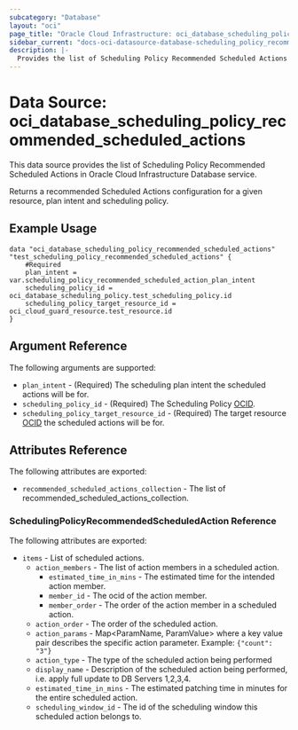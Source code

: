 ```yaml
---
subcategory: "Database"
layout: "oci"
page_title: "Oracle Cloud Infrastructure: oci_database_scheduling_policy_recommended_scheduled_actions"
sidebar_current: "docs-oci-datasource-database-scheduling_policy_recommended_scheduled_actions"
description: |-
  Provides the list of Scheduling Policy Recommended Scheduled Actions in Oracle Cloud Infrastructure Database service
---
```


# Data Source: oci_database_scheduling_policy_recommended_scheduled_actions
This data source provides the list of Scheduling Policy Recommended Scheduled Actions in Oracle Cloud Infrastructure Database service.

Returns a recommended Scheduled Actions configuration for a given resource, plan intent and scheduling policy.


## Example Usage

```hcl
data "oci_database_scheduling_policy_recommended_scheduled_actions" "test_scheduling_policy_recommended_scheduled_actions" {
	#Required
	plan_intent = var.scheduling_policy_recommended_scheduled_action_plan_intent
	scheduling_policy_id = oci_database_scheduling_policy.test_scheduling_policy.id
	scheduling_policy_target_resource_id = oci_cloud_guard_resource.test_resource.id
}
```

## Argument Reference

The following arguments are supported:

* `plan_intent` - (Required) The scheduling plan intent the scheduled actions will be for.
* `scheduling_policy_id` - (Required) The Scheduling Policy [OCID](https://docs.cloud.oracle.com/iaas/Content/General/Concepts/identifiers.htm).
* `scheduling_policy_target_resource_id` - (Required) The target resource [OCID](https://docs.cloud.oracle.com/iaas/Content/General/Concepts/identifiers.htm) the scheduled actions will be for.


## Attributes Reference

The following attributes are exported:

* `recommended_scheduled_actions_collection` - The list of recommended_scheduled_actions_collection.

### SchedulingPolicyRecommendedScheduledAction Reference

The following attributes are exported:

* `items` - List of scheduled actions.
	* `action_members` - The list of action members in a scheduled action.
		* `estimated_time_in_mins` - The estimated time for the intended action member.
		* `member_id` - The ocid of the action member.
		* `member_order` - The order of the action member in a scheduled action.
	* `action_order` - The order of the scheduled action.
	* `action_params` - Map<ParamName, ParamValue> where a key value pair describes the specific action parameter. Example: `{"count": "3"}` 
	* `action_type` - The type of the scheduled action being performed
	* `display_name` - Description of the scheduled action being performed, i.e. apply full update to DB Servers 1,2,3,4.
	* `estimated_time_in_mins` - The estimated patching time in minutes for the entire scheduled action.
	* `scheduling_window_id` - The id of the scheduling window this scheduled action belongs to.

